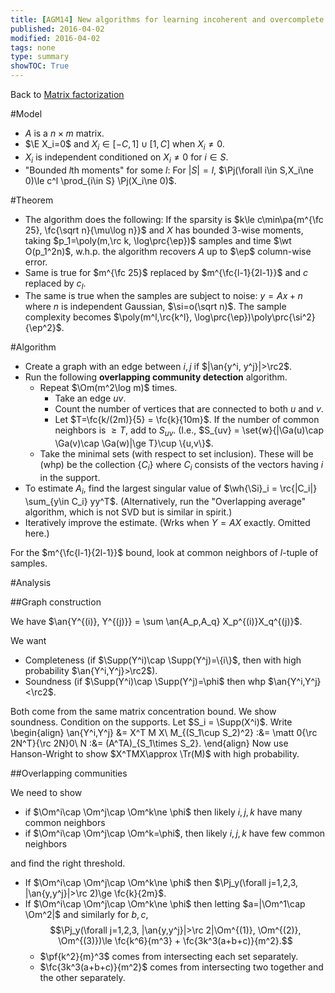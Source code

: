 ```yaml
---
title: [AGM14] New algorithms for learning incoherent and overcomplete dictionaries
published: 2016-04-02
modified: 2016-04-02
tags: none
type: summary
showTOC: True
---
```


Back to [Matrix factorization](matrix-factorization.html)

#Model

* $A$ is a $n\times m$ matrix.
* $\E X_i=0$ and $X_i\in [-C,1]\cup [1,C]$ when $X_i\ne 0$.
* $X_i$ is independent conditioned on $X_i\ne 0$ for $i\in S$.
* "Bounded $l$th moments" for some $l$: For $|S|=l$, $\Pj(\forall i\in S,X_i\ne 0)\le c^l \prod_{i\in S} \Pj(X_i\ne 0)$.

#Theorem

* The algorithm does the following: If the sparsity is $k\le c\min\pa{m^{\fc 25}, \fc{\sqrt n}{\mu\log n}}$ and $X$ has bounded 3-wise moments, taking $p_1=\poly(m,\rc k, \log\prc{\ep})$ samples and time $\wt O(p_1^2n)$, w.h.p. the algorithm recovers $A$ up to $\ep$ column-wise error.
* Same is true for $m^{\fc 25}$ replaced by $m^{\fc{l-1}{2l-1}}$ and $c$ replaced by $c_l$.
* The same is true when the samples are subject to noise: $y=Ax+n$ where $n$ is independent Gaussian, $\si=o(\sqrt n)$. The sample complexity becomes $\poly(m^l,\rc{k^l}, \log\prc{\ep})\poly\prc{\si^2}{\ep^2}$.

#Algorithm

* Create a graph with an edge between $i,j$ if $|\an{y^i, y^j}|>\rc2$.
* Run the following **overlapping community detection** algorithm.
	* Repeat $\Om(m^2\log m)$ times.
		* Take an edge $uv$.
		* Count the number of vertices that are connected to both $u$ and $v$.
		* Let $T=\fc{k/(2m)}{5} = \fc{k}{10m}$. If the number of common neighbors is $\ge T$, add to $S_{uv}$. (I.e., $S_{uv} = \set{w}{|\Ga(u)\cap \Ga(v)\cap \Ga(w)|\ge T}\cup \{u,v\}$. 
	* Take the minimal sets (with respect to set inclusion). These will be (whp) be the collection $\{C_i\}$ where $C_i$ consists of the vectors having $i$ in the support.
* To estimate $A_i$, find the largest singular value of $\wh{\Si}_i = \rc{|C_i|} \sum_{y\in C_i} yy^T$. (Alternatively, run the "Overlapping average" algorithm, which is not SVD but is similar in spirit.)
* Iteratively improve the estimate. (Wrks when $Y=AX$ exactly. Omitted here.)

For the $m^{\fc{l-1}{2l-1}}$ bound, look at common neighbors of $l$-tuple of samples.

#Analysis

##Graph construction

We have $\an{Y^{(i)}, Y^{(j)}} = \sum \an{A_p,A_q} X_p^{(i)}X_q^{(j)}$.

We want

* Completeness (if $\Supp(Y^i)\cap \Supp(Y^j)=\{i\}$, then with high probability $\an{Y^i,Y^j}>\rc2$).
* Soundness (if $\Supp(Y^i)\cap \Supp(Y^j)=\phi$ then whp $\an{Y^i,Y^j}<\rc2$.

Both come from the same matrix concentration bound. We show soundness. Condition on the supports.
Let $S_i = \Supp(X^i)$.
Write
\begin{align}
\an{Y^i,Y^j} &= X^T M X\\
M_{(S_1\cup S_2)^2} :&= \matt 0{\rc 2N^T}{\rc 2N}0\\
N :&= (A^TA)_{S_1\times S_2}.
\end{align}
Now use Hanson-Wright to show $X^TMX\approx \Tr(M)$ with high probability.

##Overlapping communities

We need to show

* if $\Om^i\cap \Om^j\cap \Om^k\ne \phi$ then likely $i,j,k$ have many common neighbors
* if $\Om^i\cap \Om^j\cap \Om^k=\phi$, then likely $i,j,k$ have few common neighbors

and find the right threshold.

* If $\Om^i\cap \Om^j\cap \Om^k\ne \phi$ then $\Pj_y(\forall j=1,2,3, |\an{y,y^j}|>\rc 2)\ge \fc{k}{2m}$.
*   If $\Om^i\cap \Om^j\cap \Om^k\ne \phi$ then letting $a=|\Om^1\cap \Om^2|$ and similarly for $b,c$,
    $$\Pj_y(\forall j=1,2,3, |\an{y,y^j}|>\rc 2|\Om^{(1)}, \Om^{(2)}, \Om^{(3)})\le \fc{k^6}{m^3} + \fc{3k^3(a+b+c)}{m^2}.$$
	* $\pf{k^2}{m}^3$ comes from intersecting each set separately.
	* $\fc{3k^3(a+b+c)}{m^2}$ comes from intersecting two together and the other separately.

